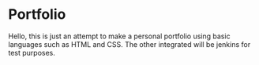 # Portfolio
Hello, this is just an attempt to make a personal portfolio using basic languages such as HTML and CSS. The other integrated will be jenkins for test purposes.
